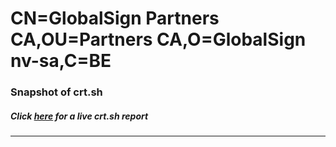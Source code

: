 # CN=GlobalSign Partners CA,OU=Partners CA,O=GlobalSign nv-sa,C=BE
### Snapshot of crt.sh
##### Click [here](https://crt.sh/?q=Serial_0400000000011764DBF017) for a live crt.sh report

---
